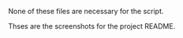 None of these files are necessary for the script. 

Thses are the screenshots for the project README.